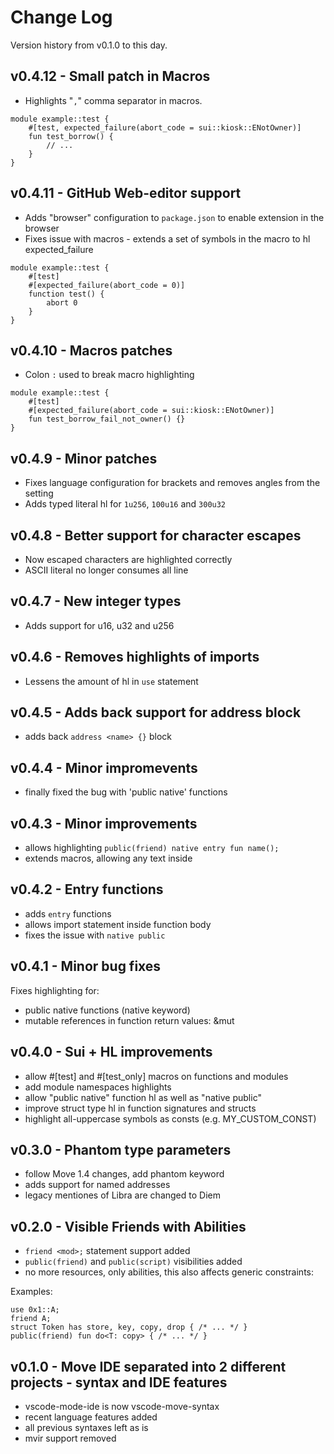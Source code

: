 # Change Log

Version history from v0.1.0 to this day.

## v0.4.12 - Small patch in Macros

- Highlights "`,`" comma separator in macros.
```
module example::test {
    #[test, expected_failure(abort_code = sui::kiosk::ENotOwner)]
    fun test_borrow() {
        // ...
    }
}
```

## v0.4.11 - GitHub Web-editor support

- Adds "browser" configuration to `package.json` to enable extension in the browser
- Fixes issue with macros - extends a set of symbols in the macro to hl expected_failure
```move
module example::test {
    #[test]
    #[expected_failure(abort_code = 0)]
    function test() {
        abort 0
    }
}
```

## v0.4.10 - Macros patches

- Colon `:` used to break macro highlighting

```move
module example::test {
    #[test]
    #[expected_failure(abort_code = sui::kiosk::ENotOwner)]
    fun test_borrow_fail_not_owner() {}
}
```

## v0.4.9 - Minor patches

- Fixes language configuration for brackets and removes angles from the setting
- Adds typed literal hl for `1u256`, `100u16` and `300u32`

## v0.4.8 - Better support for character escapes

- Now escaped characters are highlighted correctly
- ASCII literal no longer consumes all line

## v0.4.7 - New integer types

- Adds support for u16, u32 and u256

## v0.4.6 - Removes highlights of imports

- Lessens the amount of hl in `use` statement

## v0.4.5 - Adds back support for address block

- adds back `address <name> {}` block

## v0.4.4 - Minor impromevents

- finally fixed the bug with 'public native' functions

## v0.4.3 - Minor improvements

- allows highlighting `public(friend) native entry fun name();`
- extends macros, allowing any text inside

## v0.4.2 - Entry functions

- adds `entry` functions
- allows import statement inside function body
- fixes the issue with `native public`

## v0.4.1 - Minor bug fixes

Fixes highlighting for:

- public native functions (native keyword)
- mutable references in function return values: &mut

## v0.4.0 - Sui + HL improvements

- allow #[test] and #[test_only] macros on functions and modules
- add module namespaces highlights
- allow "public native" function hl as well as "native public"
- improve struct type hl in function signatures and structs
- highlight all-uppercase symbols as consts (e.g. MY_CUSTOM_CONST)

## v0.3.0 - Phantom type parameters

- follow Move 1.4 changes, add phantom keyword
- adds support for named addresses
- legacy mentiones of Libra are changed to Diem

## v0.2.0 - Visible Friends with Abilities

- `friend <mod>;` statement support added
- `public(friend)` and `public(script)` visibilities added
- no more resources, only abilities, this also affects generic constraints:

Examples:
```
use 0x1::A;
friend A;
struct Token has store, key, copy, drop { /* ... */ }
public(friend) fun do<T: copy> { /* ... */ }
```

## v0.1.0 - Move IDE separated into 2 different projects - syntax and IDE features

- vscode-mode-ide is now vscode-move-syntax
- recent language features added
- all previous syntaxes left as is
- mvir support removed
